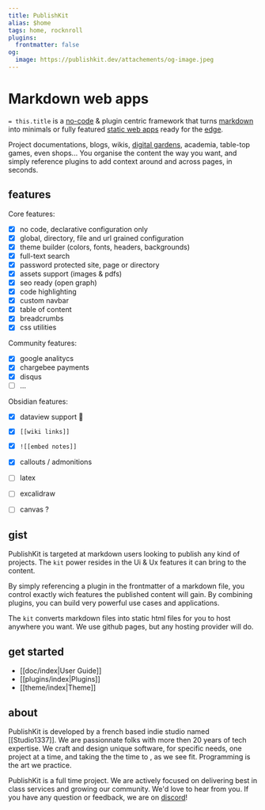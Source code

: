 ```yaml
---
title: PublishKit
alias: $home
tags: home, rocknroll
plugins:
  frontmatter: false
og:
  image: https://publishkit.dev/attachements/og-image.jpeg
---
```

# Markdown web apps

`= this.title` is a [no-code](https://en.wikipedia.org/wiki/No-code_development_platform) & plugin centric framework that turns [markdown](https://en.wikipedia.org/wiki/Markdown) into minimals or fully featured [static web apps](https://en.wikipedia.org/wiki/Static_web_page) ready for the [edge](https://en.wikipedia.org/wiki/Edge_computing).

Project documentations, blogs, wikis, [digital gardens](https://github.com/MaggieAppleton/digital-gardeners), academia, table-top games, even shops... You organise the content the way you want, and simply reference plugins to add context around and across pages, in seconds.


## features

Core features:
- [x] no code, declarative configuration only
- [x] global, directory, file and url grained configuration
- [x] theme builder (colors, fonts, headers, backgrounds)
- [x] full-text search
- [x] password protected site, page or directory
- [x] assets support (images & pdfs)
- [x] seo ready (open graph)
- [x] code highlighting
- [x] custom navbar
- [x] table of content
- [x] breadcrumbs
- [x] css utilities

Community features:
- [x] google analitycs
- [x] chargebee payments
- [x] disqus
- [ ] ...

Obsidian features: 

- [x] dataview support 🥳
- [x] `[[wiki links]]`
- [x] `![[embed notes]]`
- [x] callouts / admonitions
- [ ] latex
- [ ] excalidraw
- [ ] canvas ?


## gist

PublishKit is targeted at markdown users looking to publish any kind of projects. The `kit` power resides in the Ui & Ux features it can bring to the content. 

By simply referencing a plugin in the frontmatter of a markdown file, you control exactly wich features the published content will gain. By combining plugins, you can build very powerful use cases and applications. 

The `kit` converts markdown files into static html files for you to host anywhere you want. We use github pages, but any hosting provider will do.


## get started

- [[doc/index|User Guide]]
- [[plugins/index|Plugins]]
- [[theme/index|Theme]]


## about

PublishKit is developed by a french based indie studio named [[Studio1337]]. We are  passionnate folks with more then 20 years of tech expertise. We craft and design unique software, for specific needs, one project at a time, and taking the the time to , as we see fit. Programming is the art we practice.

PublishKit is a full time project. We are actively focused on delivering best in class services and growing our community. We'd love to hear from you. If you have any question or feedback, we are on [discord](https://discord.gg/XMgVPajeT9)!


